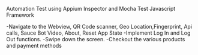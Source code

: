 Automation Test using Appium Inspector and Mocha Test Javascript Framework

-Navigate to the Webview, QR Code scanner, Geo Location,Fingerprint, Api calls, Sauce Bot Video, About, Reset App State
-Implement Log In and Log Out functions.
-Swipe down the screen.
-Checkout the various products and payment methods

